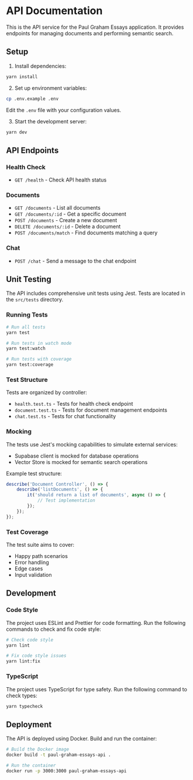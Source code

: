 # API Documentation

This is the API service for the Paul Graham Essays application. It provides endpoints for managing documents and performing semantic search.

## Setup

1. Install dependencies:
```bash
yarn install
```

2. Set up environment variables:
```bash
cp .env.example .env
```
Edit the `.env` file with your configuration values.

3. Start the development server:
```bash
yarn dev
```

## API Endpoints

### Health Check
- `GET /health` - Check API health status

### Documents
- `GET /documents` - List all documents
- `GET /documents/:id` - Get a specific document
- `POST /documents` - Create a new document
- `DELETE /documents/:id` - Delete a document
- `POST /documents/match` - Find documents matching a query

### Chat
- `POST /chat` - Send a message to the chat endpoint

## Unit Testing

The API includes comprehensive unit tests using Jest. Tests are located in the `src/tests` directory.

### Running Tests

```bash
# Run all tests
yarn test

# Run tests in watch mode
yarn test:watch

# Run tests with coverage
yarn test:coverage
```

### Test Structure

Tests are organized by controller:
- `health.test.ts` - Tests for health check endpoint
- `document.test.ts` - Tests for document management endpoints
- `chat.test.ts` - Tests for chat functionality

### Mocking

The tests use Jest's mocking capabilities to simulate external services:
- Supabase client is mocked for database operations
- Vector Store is mocked for semantic search operations

Example test structure:
```typescript
describe('Document Controller', () => {
    describe('listDocuments', () => {
        it('should return a list of documents', async () => {
            // Test implementation
        });
    });
});
```

### Test Coverage

The test suite aims to cover:
- Happy path scenarios
- Error handling
- Edge cases
- Input validation

## Development

### Code Style

The project uses ESLint and Prettier for code formatting. Run the following commands to check and fix code style:

```bash
# Check code style
yarn lint

# Fix code style issues
yarn lint:fix
```

### TypeScript

The project uses TypeScript for type safety. Run the following command to check types:

```bash
yarn typecheck
```

## Deployment

The API is deployed using Docker. Build and run the container:

```bash
# Build the Docker image
docker build -t paul-graham-essays-api .

# Run the container
docker run -p 3000:3000 paul-graham-essays-api
``` 